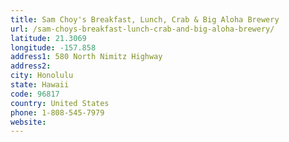 ```yaml
---
title: Sam Choy's Breakfast, Lunch, Crab & Big Aloha Brewery
url: /sam-choys-breakfast-lunch-crab-and-big-aloha-brewery/
latitude: 21.3069
longitude: -157.858
address1: 580 North Nimitz Highway
address2: 
city: Honolulu
state: Hawaii
code: 96817
country: United States
phone: 1-808-545-7979
website: 
---
```


